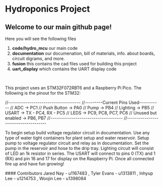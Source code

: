 <H1>Hydroponics Project</H1>
<h2>Welcome to our main github page!</h2>

  <p>Here you will see the following files</p>
  <ol>
  <li><b>code/hydro_mcu</b> our main code</li>
  <li><b>documentation</b> our documenation, bill of materials, info. about boards, circuit digrams, and more. </li>
    <li><b>fusion</b> this contains the cad files used for building this project</li>
    <li><b>uart_display</b> which contains the UART display code</li>
  </ol>
  </br>
  <p>
    This project uses an STM32F072RBT6 and a Raspberry Pi Pico.
The following is the pinout for the STM32:

//-------------------------------------
//---------Current Pins Used-----------
// ADC -> PC1
// Push Button -> PA0
// Pump -> PB4
// Lighting -> PB5
// USART -> TX - PC4, RX - PC5
// LEDS -> PC9, PC8, PC7, PC6
// Unused but enabled -> PB6, PB7
//-------------------------------------
//-------------------------------------

To begin setup build voltage regulator circuit in documentation. Use any type of water tight containers for plant setup and water reservoir. Setup pump to voltage regulator circuit and relay as in documentation. Set the pump in the reservoir and hose to the drip tray. Lighting circuit will consist of LED an 1k resistor in series. The USART will connect to pins 0 (TX) and 1 (RX) and pin 16 and 17 for display on the Raspberry Pi. Once all connected fire up and have fun growing!
  </p>
#### Contributors 
<!--
Name - UID
-->
Jared Nay - u1167483
, Tyler Evans - u1313811
, Inhyup Lee - u1214753
, Woojin Lee - u1398084
